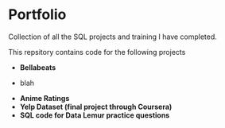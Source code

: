 # Portfolio
Collection of all the SQL projects and training I have completed.

This repsitory contains code for the following projects
* **Bellabeats**
+ blah
* **Anime Ratings**
* **Yelp Dataset (final project through Coursera)**
* **SQL code for Data Lemur practice questions**
